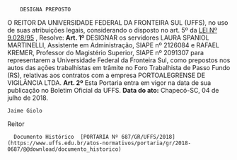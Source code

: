         DESIGNA PREPOSTO  

 O REITOR DA UNIVERSIDADE FEDERAL DA FRONTEIRA SUL (UFFS), no uso de suas atribuições legais, considerando o disposto no art. 5º da [LEI Nº 9.028/95](http://www.planalto.gov.br/ccivil_03/leis/L9028.htm)  , Resolve:   **Art. 1º** DESIGNAR os servidores LAURA SPANIOL MARTINELLI, Assistente em Administração, SIAPE nº 2126084 e RAFAEL KREMER, Professor do Magistério Superior, SIAPE nº 2091307 para representarem a Universidade Federal da Fronteira Sul, como prepostos nos autos das ações trabalhistas em trâmite no Foro Trabalhista de Passo Fundo (RS), relativas aos contratos com a empresa PORTOALEGRENSE DE VIGILÂNCIA LTDA.   **Art. 2º** Esta Portaria entra em vigor na data de sua publicação no Boletim Oficial da UFFS.      **Data do ato:** Chapecó-SC, 04 de julho de 2018.   
 

    Jaime Giolo   
 Reitor 

      Documento Histórico  [PORTARIA Nº 687/GR/UFFS/2018](https://www.uffs.edu.br/atos-normativos/portaria/gr/2018-0687/@@download/documento_historico)     
      